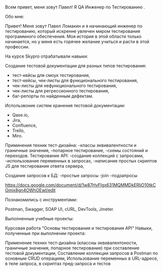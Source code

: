 Всем привет, меня зовут Павел!
Я QA Инженер по Тестированию .

Обо мне:

Привет! Меня зовут Павел Ломакин и я начинающий инженер по тестированию, который искренне увлечен миром тестирования программного обеспечения. Моя история в этой области только начинается, но у меня есть горячее желание учиться и расти в этой профессии.

На курсе Skypro отрабатывали навыки:

Создание тестовой документации для разных типов тестирования:
- тест-кейсы для смоук тестирования,
- тест-кейсы, чек-листы для функционального тестирования,
- чек-листы для нефункционального тестирования,
- чек-листы для регрессионного тестирования,
- баг-репорты по найденным дефектам.

Использвоние систем хранения тестовой документации:
- Qase.io,
- Jira,
- Confluence,
- Trello,
- Miro.

Приминения техник тест-дизайна:
 -классы эквивалентности и граничные значения,
 -попарное тестирование,
 -схемы состояний и переходов.
Тестирование API:
-создание коллекций с запросами,
-использование переменных в запросах,
-написание простых скриптов JS для тестирования ответа сервера,
 
Создание запросов к БД:
-простые запросы
-join
-подзапросы

https://docs.google.com/document/d/1w87HvFlgx631MQMMDkERliO10tkCGmjx8gn4OWhOEwI/edit

Познакомились с инструментами:

Postman,
Swagger,
SOAP UI,
cURL,
DevTools,
Jmeter.

Выполненные учебные проекты:

Курсовая работа "Основы тестирования и тестирования API"
Навыки, полученные при выполнении проекта:

Применение техних тест-дизайна (классны эквивалентоности, граничные значения, попарное тестирование) при составление тестовой документации,
Составление коллекции запросов в Postman по основным CRUD операциям,
Использование переменных в URL-адресе, в теле запроса, в скриптах пред-запроса и тестов
